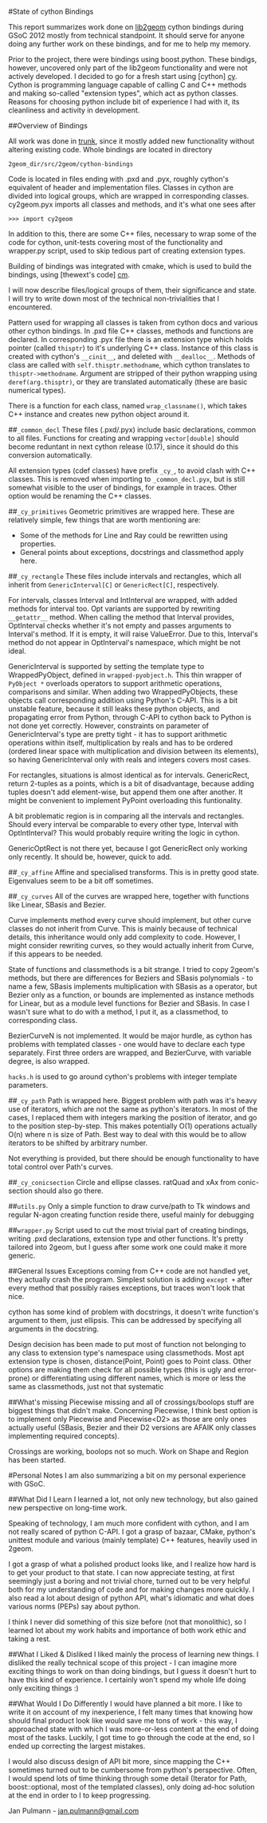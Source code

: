 #State of cython Bindings 

This report summarizes work done on [lib2geom][2g] cython bindings during 
GSoC 2012 mostly from technical standpoint. It should serve for anyone
doing any further work on these bindings, and for me to help my memory.

Prior to the project, there were bindings using boost.python. These
bindigs, however, uncovered only part of the lib2geom functionality and 
were not actively developed. I decided to go for a fresh start using 
[cython] [cy]. Cython is programming language capable of calling C and C++
methods and making so-called "extension types", which act as python 
classes. Reasons for choosing python include bit of experience I had with
it, its cleanliness and activity in development.

##Overview of Bindings

All work was done in [trunk][tr], since it mostly added new functionality 
without altering existing code. Whole bindings are located in directory 

    2geom_dir/src/2geom/cython-bindings

Code is located in files ending with .pxd and .pyx, roughly cython's 
equivalent of header and implementation files. Classes in cython are 
divided into logical groups, which are wrapped in corresponding classes.
cy2geom.pyx imports all classes and methods, and it's what one sees after

    >>> import cy2geom
    
In addition to this, there are some C++ files, necessary to wrap some of
the code for cython, unit-tests covering most of the functionality and
wrapper.py script, used to skip tedious part of creating extension types.

Building of bindings was integrated with cmake, which is used to build 
the bindings, using  [thewext's code] [cm].

I will now describe files/logical groups of them, their significance and
state. I will try to write down most of the technical non-trivialities that
I encountered.

Pattern used for wrapping all classes is taken from cython docs and various
other cython bindings. In .pxd file C++ classes, methods and functions are
declared. In corresponding .pyx file there is an extension type which holds
pointer (called `thisptr`) to it's underlying C++ class. Instance of this 
class is created with cython's `__cinit__`, and deleted with `__dealloc__`. 
Methods of class are called with `self.thisptr.methodname`, which cython
translates to `thisptr->methodname`. Argument are stripped of their python
wrapping using `deref(arg.thisptr)`, or they are translated automatically 
(these are basic numerical types). 

There is a function for each class, named `wrap_classname()`, which takes
C++ instance and creates new python object around it.

##`_common_decl`
These files (.pxd/.pyx) include basic declarations, common to all files.
Functions for creating and wrapping `vector[double]` should become  reduntant
in next cython release (0.17), since it should do this conversion 
automatically. 

All extension types (cdef classes) have prefix `_cy_`, to avoid clash with 
C++ classes. This is removed when importing to `_common_decl.pyx`, but is still
somewhat visible to the user of bindings, for example in traces. Other 
option would be renaming the C++ classes.

##`_cy_primitives`
Geometric primitives are wrapped here. These are relatively simple, few 
things that are worth mentioning are:

* Some of the methods for Line and Ray could be rewritten using properties.
* General points about exceptions, docstrings and classmethod apply here.

##`_cy_rectangle`
These files include intervals and rectangles, which all inherit from
`GenericInterval[C]` or `GenericRect[C]`, respectively. 

For intervals, classes Interval and IntInterval are wrapped, with added 
methods for interval too. Opt variants are supported by rewriting 
`__getattr__` method. When calling the method that Interval provides, 
OptInterval checks whether it's not empty and passes arguments to Interval's
method. If it is empty, it will raise ValueError. Due to this, Interval's
method do not appear in OptInterval's namespace, which might be not ideal.

GenericInterval is supported by setting the template type to WrappedPyObject,
defined in `wrapped-pyobject.h`. This thin wrapper of `PyObject *` overloads
operators to support arithmetic operations, comparisons and similar. When 
adding two WrappedPyObjects, these objects call corresponding addition using
Python's C-API. This is a bit unstable feature, because it still leaks these
python objects, and propagating error from Python, through C-API to cython
back to Python is not done yet correctly. However, constraints on 
parameter of GenericInterval's type are pretty tight - it has to support
arithmetic operations within itself, multiplication by reals and has to be 
ordered (ordered linear space with multiplication and division between its
elements), so having GenericInterval only with reals and integers covers most
cases.

For rectangles, situations is almost identical as for intervals. GenericRect,
return 2-tuples as a points, which is a bit of disadvantage, because adding 
tuples doesn't add element-wise, but append them one after another. It might
be convenient to implement PyPoint overloading this funtionality.

A bit problematic region is in comparing all the intervals and rectangles.
Should every interval be comparable to every other type, Interval with 
OptIntInterval? This would probably require writing the logic in cython.

GenericOptRect is not there yet, because I got GenericRect only working
only recently. It should be, however, quick to add.

##`_cy_affine`
Affine and specialised transforms. This is in pretty good state. Eigenvalues
seem to be a bit off sometimes.

##`_cy_curves`
All of the curves are wrapped here, together with functions like Linear, 
SBasis and Bezier. 

Curve implements method every curve should implement, but other curve 
classes do not inherit from Curve. This is mainly because of technical
details, this inheritance would only add complexity to code. However, I 
might consider rewriting curves, so they would actually inherit from 
Curve, if this appears to be needed.

State of functions and classmethods is a bit strange. I tried to copy 
2geom's methods, but there are differences for Beziers and SBasis 
polynomials - to name a few, SBasis implements multiplication with SBasis
as a operator, but Bezier only as a function, or bounds are implemented 
as instance methods for Linear, but as a module level functions for Bezier
and SBasis. In case I wasn't sure what to do with a method, I put it, as 
a classmethod, to corresponding class.

BezierCurveN is not implemented. It would be major hurdle, as cython has
problems with templated classes - one would have to declare each type 
separately. First three orders are wrapped, and BezierCurve, with variable
degree, is also wrapped.

`hacks.h` is used to go around cython's problems with integer template 
parameters.

##`_cy_path`
Path is wrapped here. Biggest problem with path was it's heavy use of 
iterators, which are not the same as python's iterators. In most of the
cases, I replaced them with integers marking the position of iterator, 
and go to the position step-by-step. This makes potentially O(1) operations
actually O(n) where n is size of Path. Best way to deal with this would be
to allow iterators to be shifted by arbitrary number. 

Not everything is provided, but there should be enough functionality to 
have total control over Path's curves.

##`_cy_conicsection`
Circle and ellipse classes. ratQuad and xAx from conic-section should also
go there.

##`utils.py`
Only a simple function to draw curve/path to Tk windows and regular
N-agon creating function reside there, useful mainly for debugging

##`wrapper.py`
Script used to cut the most trivial part of creating bindings, writing
.pxd declarations, extension type and other functions. It's pretty tailored
into 2geom, but I guess after some work one could make it more generic.


##General Issues
Exceptions coming from C++ code are not handled yet, they actually crash 
the program. Simplest solution is adding `except +` after every method that
possibly raises exceptions, but traces won't look that nice.

cython has some kind of problem with docstrings, it doesn't write function's
argument to them, just ellipsis. This can be addressed by specifying all 
arguments in the docstring.

Design decision has been made to put most of function not belonging to any 
class to extension type's namespace using classmethods. Most apt extension
type is chosen, distance(Point, Point) goes to Point class. Other options 
are making them check for all possible types (this is ugly and error-prone) 
or differentiating using different names, which is more or less the same as 
classmethods, just not that systematic

##What's missing
Piecewise missing and all of crossings/boolops stuff are biggest things 
that didn't make. Concerning Piecewise, I think best option is to 
implement only Piecewise<SBasis> and Piecewise<D2<SBasis>> as those are 
only ones actually useful (SBasis, Bezier and their D2 versions are AFAIK
only classes implementing required concepts).

Crossings are working, boolops not so much. Work on Shape and Region has
been started.

#Personal Notes
I am also summarizing a bit on my personal experience with GSoC.

##What Did I Learn
I learned a lot, not only new technology, but also gained new perspective
on long-time work. 

Speaking of technology, I am much more confident with cython, and I am not
really scared of python C-API. I got a grasp of bazaar, CMake, python's 
unittest module and various (mainly template) C++ features, heavily used 
in 2geom.

I got a grasp of what a polished product looks like, and I realize how 
hard is to get your product to that state. I can now appreciate testing,
at first seemingly just a boring and not trivial chore, turned out to be
very helpful both for my understanding of code and for making changes more
quickly. I also read a lot about design of python API, what's idiomatic 
and what does various norms (PEPs) say about python.

I think I never did something of this size before (not that monolithic), 
so I learned lot about my work habits and importance of both work ethic 
and taking a rest.

##What I Liked & Disliked
I liked mainly the process of learning new things. I disliked the really
technical scope of this project - I can imagine more exciting things to
work on than doing bindings, but I guess it doesn't hurt to have this kind
of experience. I certainly won't spend my whole life doing only exciting 
things :)

##What Would I Do Differently
I would have planned a bit more. I like to write it on account of my 
inexperience, I felt many times that knowing how should final product 
look like would save me tons of work - this way, I approached state
with which I was more-or-less content at the end of doing most of the tasks.
Luckily, I got time to go through the code at the end, so I ended up 
correcting the largest mistakes.

I would also discuss design of API bit more, since mapping the C++ sometimes
turned out to be cumbersome from python's perspective. Often, I would spend
lots of time thinking through some detail (Iterator for Path, boost::optional,
most of the templated classes), only doing ad-hoc solution at the end in 
order to I to keep progressing.

Jan Pulmann -  jan.pulmann@gmail.com

[2g]: http://lib2geom.sourceforge.net/
[cy]: http://www.cython.org/
[cm]: https://github.com/thewtex/cython-cmake-example
[tr]: https://code.launchpad.net/~lib2geom-hackers/lib2geom/trunk
